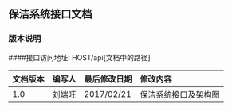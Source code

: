 ## 保洁系统接口文档

### 版本说明

####接口访问地址: HOST/api[文档中的路径]

| 文档版本 | 编写人 | 最后修改日期 | 修改内容                                                   |
|:---------|:-------|:-------------|:-----------------------------------------------------------|
| 1.0      | 刘端旺 | 2017/02/21   | 保洁系统接口及架构图                                  |                                    |

